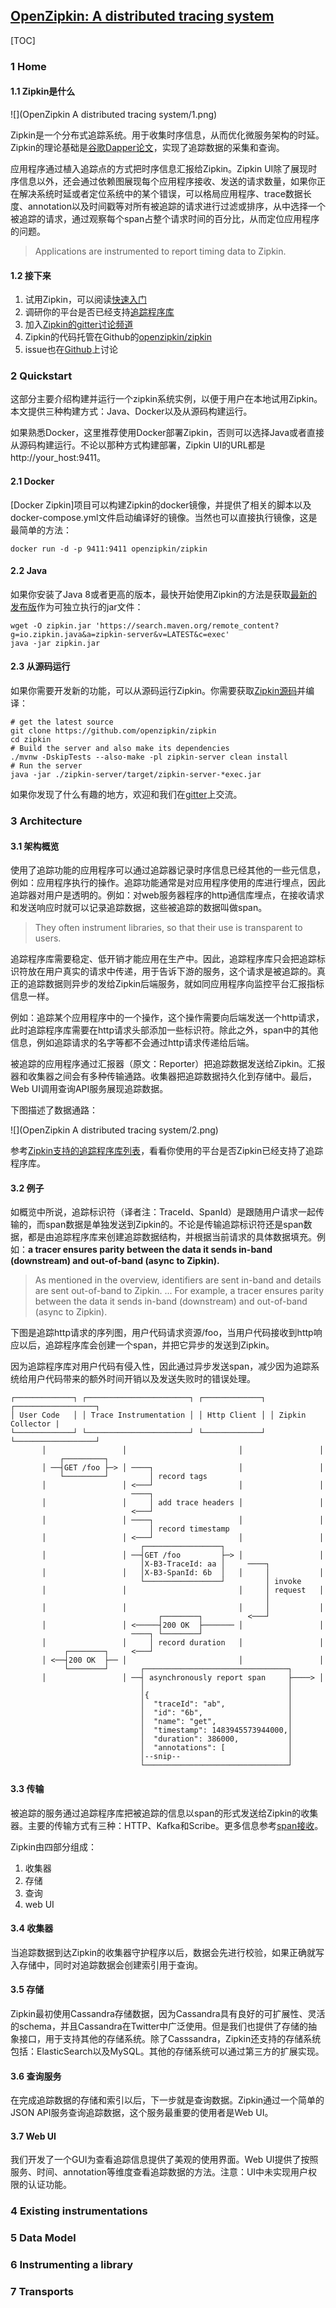 ## [OpenZipkin: A distributed tracing system](http://zipkin.io/)

[TOC]

### 1 Home

#### 1.1 Zipkin是什么
![](OpenZipkin A distributed tracing system/1.png)

Zipkin是一个分布式追踪系统。用于收集时序信息，从而优化微服务架构的时延。Zipkin的理论基础是[谷歌Dapper论文](http://research.google.com/pubs/pub36356.html)，实现了追踪数据的采集和查询。

应用程序通过植入追踪点的方式把时序信息汇报给Zipkin。Zipkin UI除了展现时序信息以外，还会通过依赖图展现每个应用程序接收、发送的请求数量，如果你正在解决系统时延或者定位系统中的某个错误，可以格局应用程序、trace数据长度、annotation以及时间戳等对所有被追踪的请求进行过滤或排序，从中选择一个被追踪的请求，通过观察每个span占整个请求时间的百分比，从而定位应用程序的问题。
>Applications are instrumented to report timing data to Zipkin. 

#### 1.2 接下来
1. 试用Zipkin，可以阅读[快速入门](http://zipkin.io/pages/quickstart)
2. 调研你的平台是否已经支持[追踪程序库](http://zipkin.io/pages/existing_instrumentations)
3. 加入[Zipkin的gitter讨论频道](https://gitter.im/openzipkin/zipkin)
4. Zipkin的代码托管在Github的[openzipkin/zipkin](https://github.com/openzipkin/zipkin/)
5. issue也在[Github](https://github.com/openzipkin/zipkin/issues)上讨论

### 2 Quickstart
这部分主要介绍构建并运行一个zipkin系统实例，以便于用户在本地试用Zipkin。本文提供三种构建方式：Java、Docker以及从源码构建运行。

如果熟悉Docker，这里推荐使用Docker部署Zipkin，否则可以选择Java或者直接从源码构建运行。不论以那种方式构建部署，Zipkin UI的URL都是http://your_host:9411。

#### 2.1 Docker
[Docker Zipkin]项目可以构建Zipkin的docker镜像，并提供了相关的脚本以及docker-compose.yml文件启动编译好的镜像。当然也可以直接执行镜像，这是最简单的方法：
```shell
docker run -d -p 9411:9411 openzipkin/zipkin
```

#### 2.2 Java
如果你安装了Java 8或者更高的版本，最快开始使用Zipkin的方法是获取[最新的发布版](https://search.maven.org/remote_content?g=io.zipkin.java&a=zipkin-server&v=LATEST&c=exec)作为可独立执行的jar文件：
```shell
wget -O zipkin.jar 'https://search.maven.org/remote_content?g=io.zipkin.java&a=zipkin-server&v=LATEST&c=exec'
java -jar zipkin.jar
```

#### 2.3 从源码运行
如果你需要开发新的功能，可以从源码运行Zipkin。你需要获取[Zipkin源码](https://github.com/openzipkin/zipkin)并编译：
```shell
# get the latest source
git clone https://github.com/openzipkin/zipkin
cd zipkin
# Build the server and also make its dependencies
./mvnw -DskipTests --also-make -pl zipkin-server clean install
# Run the server
java -jar ./zipkin-server/target/zipkin-server-*exec.jar
```

如果你发现了什么有趣的地方，欢迎和我们在[gitter](https://gitter.im/openzipkin/zipkin)上交流。

### 3 Architecture
#### 3.1 架构概览
使用了追踪功能的应用程序可以通过追踪器记录时序信息已经其他的一些元信息，例如：应用程序执行的操作。追踪功能通常是对应用程序使用的库进行埋点，因此追踪器对用户是透明的。例如：对web服务器程序的http通信库埋点，在接收请求和发送响应时就可以记录追踪数据，这些被追踪的数据叫做span。
>They often instrument libraries, so that their use is transparent to users.

追踪程序库需要稳定、低开销才能应用在生产中。因此，追踪程序库只会把追踪标识符放在用户真实的请求中传递，用于告诉下游的服务，这个请求是被追踪的。真正的追踪数据则异步的发给Zipkin后端服务，就如同应用程序向监控平台汇报指标信息一样。

例如：追踪某个应用程序中的一个操作，这个操作需要向后端发送一个http请求，此时追踪程序库需要在http请求头部添加一些标识符。除此之外，span中的其他信息，例如追踪请求的名字等都不会通过http请求传递给后端。

被追踪的应用程序通过汇报器（原文：Reporter）把追踪数据发送给Zipkin。汇报器和收集器之间会有多种传输通路。收集器把追踪数据持久化到存储中。最后，Web UI调用查询API服务展现追踪数据。

下图描述了数据通路：

![](OpenZipkin A distributed tracing system/2.png)

参考[Zipkin支持的追踪程序库列表](http://zipkin.io/pages/existing_instrumentations)，看看你使用的平台是否Zipkin已经支持了追踪程序库。

#### 3.2 例子
如概览中所说，追踪标识符（译者注：TraceId、SpanId）是跟随用户请求一起传输的，而span数据是单独发送到Zipkin的。不论是传输追踪标识符还是span数据，都是由追踪程序库来创建追踪数据结构，并根据当前请求的具体数据填充。例如：**a tracer ensures parity between the data it sends in-band (downstream) and out-of-band (async to Zipkin).**
>As mentioned in the overview, identifiers are sent in-band and details are sent out-of-band to Zipkin. ... 
>For example, a tracer ensures parity between the data it sends in-band (downstream) and out-of-band (async to Zipkin).

下图是追踪http请求的序列图，用户代码请求资源/foo，当用户代码接收到http响应以后，追踪程序库会创建一个span，并把它异步的发送到Zipkin。

因为追踪程序库对用户代码有侵入性，因此通过异步发送span，减少因为追踪系统给用户代码带来的额外时间开销以及发送失败时的错误处理。
```
┌─────────────┐ ┌───────────────────────┐ ┌─────────────┐ ┌──────────────────┐
│ User Code   │ │ Trace Instrumentation │ │ Http Client │ │ Zipkin Collector |
└─────────────┘ └───────────────────────┘ └─────────────┘ └──────────────────┘
       │                 │                         │                 │
           ┌─────────┐
       │ ──┤GET /foo ├─> │ ────┐                   │                 │
           └─────────┘         │ record tags
       │                 │ <───┘                   │                 │
                           ────┐
       │                 │     │ add trace headers │                 │
                           <───┘
       │                 │ ────┐                   │                 │
                               │ record timestamp
       │                 │ <───┘                   │                 │
                             ┌─────────────────┐
       │                 │ ──┤GET /foo         ├─> │                 │
                             │X-B3-TraceId: aa │     ────┐
       │                 │   │X-B3-SpanId: 6b  │   │     │           │
                             └─────────────────┘         │ invoke
       │                 │                         │     │ request   │
                                                         │
       │                 │                         │     │           │
                                 ┌────────┐          <───┘
       │                 │ <─────┤200 OK  ├─────── │                 │
                           ────┐ └────────┘
       │                 │     │ record duration   │                 │
            ┌────────┐     <───┘
       │ <──┤200 OK  ├── │                         │                 │
            └────────┘       ┌────────────────────────────────┐
       │                 │ ──┤ asynchronously report span     ├────> │
                             │                                │
                             │{                               │
                             │  "traceId": "ab",              │
                             │  "id": "6b",                   │
                             │  "name": "get",                │
                             │  "timestamp": 1483945573944000,│
                             │  "duration": 386000,           │
                             │  "annotations": [              │
                             │--snip--                        │
                             └────────────────────────────────┘
```

#### 3.3 传输
被追踪的服务通过追踪程序库把被追踪的信息以span的形式发送给Zipkin的收集器。主要的传输方式有三种：HTTP、Kafka和Scribe。更多信息参考[span接收](http://zipkin.io/pages/span_receivers)。

Zipkin由四部分组成：
1. 收集器
2. 存储
3. 查询
4. web UI

#### 3.4 收集器
当追踪数据到达Zipkin的收集器守护程序以后，数据会先进行校验，如果正确就写入存储中，同时对追踪数据会创建索引用于查询。

#### 3.5 存储
Zipkin最初使用Cassandra存储数据，因为Cassandra具有良好的可扩展性、灵活的schema，并且Cassandra在Twitter中广泛使用。但是我们也提供了存储的抽象接口，用于支持其他的存储系统。除了Casssandra，Zipkin还支持的存储系统包括：ElasticSearch以及MySQL。其他的存储系统可以通过第三方的扩展实现。

#### 3.6 查询服务
在完成追踪数据的存储和索引以后，下一步就是查询数据。Zipkin通过一个简单的JSON API服务查询追踪数据，这个服务最重要的使用者是Web UI。

#### 3.7 Web UI
我们开发了一个GUI为查看追踪信息提供了美观的使用界面。Web UI提供了按照服务、时间、annotation等维度查看追踪数据的方法。注意：UI中未实现用户权限的认证功能。

### 4 Existing instrumentations

### 5 Data Model

### 6 Instrumenting a library

### 7 Transports

